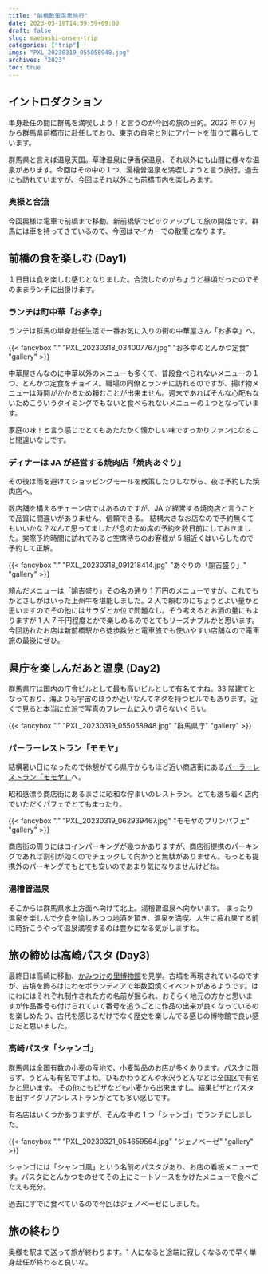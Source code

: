 ```yaml
---
title: "前橋散策温泉旅行"
date: 2023-03-18T14:59:59+09:00
draft: false
slug: maebashi-onsen-trip
categories: ["trip"]
imgs: "PXL_20230319_055058948.jpg"
archives: "2023"
toc: true
---
```


## イントロダクション

単身赴任の間に群馬を満喫しよう！と言うのが今回の旅の目的。2022 年 07 月から群馬県前橋市に赴任しており、東京の自宅と別にアパートを借りて暮らしています。

群馬県と言えば温泉天国。草津温泉に伊香保温泉、それ以外にも山間に様々な温泉があります。今回はその中の１つ、湯檜曽温泉を満喫しようと言う旅行。過去にも訪れていますが、今回はそれ以外にも前橋市内を楽しみます。

### 奥様と合流

今回奥様は電車で前橋まで移動。新前橋駅でピックアップして旅の開始です。群馬には車を持ってきているので、今回はマイカーでの散策となります。

## 前橋の食を楽しむ (Day1)

１日目は食を楽しむ感じとなりました。合流したのがちょうど昼頃だったのでそのままランチに出掛けます。

### ランチは町中華「お多幸」

ランチは群馬の単身赴任生活で一番お気に入りの街の中華屋さん「お多幸」へ。

{{< fancybox "." "PXL_20230318_034007767.jpg" "お多幸のとんかつ定食" "gallery" >}}

中華屋さんなのに中華以外のメニューも多くて、普段食べられないメニューの１つ、とんかつ定食をチョイス。職場の同僚とランチに訪れるのですが、揚げ物メニューは時間がかかるため頼むことが出来ません。週末であればそんな心配もないためこういうタイミングでもないと食べられないメニューの１つとなっています。

家庭の味！と言う感じでとてもあたたかく懐かしい味ですっかりファンになること間違いなしです。

### ディナーは JA が経営する焼肉店「焼肉あぐり」

その後は雨を避けてショッピングモールを散策したりしながら、夜は予約した焼肉店へ。

数店舗を構えるチェーン店ではあるのですが、JA が経営する焼肉店と言うことで品質に間違いがありません、信頼できる。
結構大きなお店なので予約無くてもいいかな？なんて思ってましたが念のため席の予約を数日前にしておきました。実際予約時間に訪れてみると空席待ちのお客様が 5 組近くはいらしたので予約して正解。

{{< fancybox "." "PXL_20230318_091218414.jpg" "あぐりの「諭吉盛り」" "gallery" >}}

頼んだメニューは「諭吉盛り」その名の通り 1 万円のメニューですが、これでもかとさしがはいった上州牛を堪能しました。2 人で頼むのにちょうどよい量かと思いますのでその他にはサラダとか位で問題なし。そう考えるとお酒の量にもよりますが 1 人 7 千円程度とかで楽しめるのでとてもリーズナブルかと思います。今回訪れたお店は新前橋駅から徒歩数分と電車旅でも使いやすい店舗なので電車旅の最後にぜひ。

## 県庁を楽しんだあと温泉 (Day2)

群馬県庁は国内の庁舎ビルとして最も高いビルとして有名ですね。33 階建てとなっており、海よりも宇宙のほうが近いなんてネタを持つビルでもあります。近くで見ると本当に立派で写真のフレームに入り切らないくらい。

{{< fancybox "." "PXL_20230319_055058948.jpg" "群馬県庁" "gallery" >}}

### パーラーレストラン「モモヤ」

結構暑い日になったので休憩がてら県庁からもほど近い商店街にある[パーラーレストラン「モモヤ」](https://www.city.maebashi.gunma.jp/soshiki/sangyokeizai/nigiwaishogyo/gyomu/2/1/machinakapaper/28252.html)へ。

昭和感漂う商店街にあるまさに昭和な佇まいのレストラン。とても落ち着く店内でいただくパフェでとてもまったり。

{{< fancybox "." "PXL_20230319_062939467.jpg" "モモヤのプリンパフェ" "gallery" >}}

商店街の周りにはコインパーキングが幾つかありますが、商店街提携のパーキングであれば割引が効くのでチェックして向かうと無駄がありません。もっとも提携外のパーキングでもとても安いのであまり気になりませんけどね。

### 湯檜曽温泉

そこからは群馬県水上方面へ向けて北上。湯檜曽温泉へ向かいます。
まったり温泉を楽しんで夕食を愉しみつつ地酒を頂き、温泉を満喫。人生に疲れ果てる前に時折こうやって温泉満喫するのは豊かになる気がしますね。

## 旅の締めは高崎パスタ (Day3)

最終日は高崎に移動、[かみつけの里博物館](https://www.city.takasaki.gunma.jp/docs/2014010701664/)を見学。古墳を再現されているのですが、古墳を飾るはにわをボランティアで年数回焼くイベントがあるようです。はにわにはそれぞれ制作された方の名前が掘られ、おそらく地元の方かと思いますが作品番号も付けられていて番号を追うごとに作品の出来が良くなっているのを楽しめたり、古代を感じるだけでなく歴史を楽しんでる感じの博物館で良い感じだと思いました。

### 高崎パスタ「シャンゴ」

群馬県は全国有数の小麦の産地で、小麦製品のお店が多くあります。パスタに限らず、うどんも有名ですよね。ひもかわうどんや水沢うどんなどは全国区で有名かと思います。
その他にもピザなども小麦から出来ますし、結果ピザとパスタを出すイタリアンレストランがとても多い感じです。

有名店はいくつかありますが、そんな中の 1 つ「シャンゴ」でランチにしました。

{{< fancybox "." "PXL_20230321_054659564.jpg" "ジェノベーゼ" "gallery" >}}

シャンゴには「シャンゴ風」という名前のパスタがあり、お店の看板メニューです。パスタにとんかつをのせてその上にミートソースをかけたメニューで食べごたえも充分。

過去にすでに食べているので今回はジェノベーゼにしました。

## 旅の終わり

奥様を駅まで送って旅が終わります。1 人になると途端に寂しくなるので早く単身赴任が終わると良いな。
